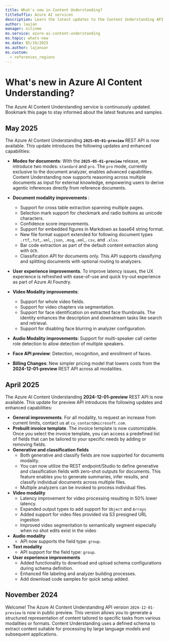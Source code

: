 ```yaml
---
title: What's new in Content Understanding?
titleSuffix: Azure AI services
description: Learn the latest updates to the Content Understanding API.
author: laujan
manager: nitinme
ms.service: azure-ai-content-understanding
ms.topic: whats-new
ms.date: 05/19/2025
ms.author: lajanuar
ms.custom:
  - references_regions
---
```


# What's new in Azure AI Content Understanding?

The Azure AI Content Understanding service is continuously updated. Bookmark this page to stay informed about the latest features and samples.

## May 2025
The Azure AI Content Understanding **`2025-05-01-preview`** REST API is now available. This update introduces the following updates and enhanced capabilities:

* **Modes for documents**: With the **`2025-05-01-preview`** release, we introduce two modes: `standard` and `pro`. The `pro` mode, currently exclusive to the document analyzer, enables advanced capabilities. Content Understanding now supports reasoning across multiple documents as input for external knowledge, empowering users to derive agentic inferences directly from reference documents.

* **Document modality improvements** :

  * Support for cross table extraction spanning multiple pages.
  * Selection mark support for checkmark and radio buttons as unicode characters.
  * Confidence score improvements.
  * Support for embedded figures in Markdown as base64 string format.
  * New file format support extended for following document types `.rtf`,`.txt`,`.xml`,`.json`, `.msg`,`.eml`,`.csv`, and `.xlsx`.
  * Bar code extraction as part of the default content extraction along with `OCR`.
  * Classification API for documents only. This API supports classifying and splitting documents with optional routing to analyzers.

* **User experience improvements**. To improve latency issues, the UX experience is refreshed with ease-of-use and quick try-out experience as part of Azure AI Foundry.

* **Video Modality improvements**:

  * Support for whole video fields.
  * Support for video chapters via segmentation.
  * Support for face identification on extracted face thumbnails. The identity enhances the description and downstream tasks like search and retrieval.
  * Support for disabling face blurring in analyzer configuration.

* **Audio Modality improvements**: Support for multi-speaker call center role detection to allow detection of multiple speakers.

* **Face API preview**: Detection, recognition, and enrollment of faces.

* **Billing Changes**: New simpler pricing model that lowers costs from the **2024-12-01-preview** REST API across all modalities.

## April 2025

The Azure AI Content Understanding **2024-12-01-preview** REST API is now available. This update for preview API introduces the following updates and enhanced capabilities:

* **General improvements**. For all modality, to request an increase from current limits, contact us at `cu_contact@microsoft.com`.
* **Prebuilt invoice template**. The invoice template is now customizable. Once you select the invoice template, you can access a predefined list of fields that can be tailored to your specific needs by adding or removing fields.
* **Generative and classification fields**
  * Both generative and classify fields are now supported for documents modality.
  * You can now utilize the REST endpoint/Studio to define generative and classification fields with zero-shot outputs for documents. This feature enables you to generate summaries, infer results, and classify individual documents across multiple files.
  * Multiple analyzers can be invoked to process individual files.
* **Video modality**
  * Latency improvement for video processing resulting in 50% lower latency.
  * Expanded output types to add support for `Object` and `Arrays`
  * Added support for video files provided via S3 presigned URL ingestion
  * Improved video segmentation to semantically segment especially when no shot edits exist in the video
* **Audio modality**
  * API now supports the field type: `group`.
* **Text modality**
  * API support for the field type: `group`.
* **User experience improvements**
  * Added functionality to download and upload schema configurations during schema definition.
  * Enhanced file labeling and analyzer building processes.
  * Add download code samples for quick setup added.

## November 2024

Welcome! The Azure AI Content Understanding API version `2024-12-01-preview` is now in public preview. This version allows you to generate a structured representation of content tailored to specific tasks from various modalities or formats. Content Understanding uses a defined schema to extract content suitable for processing by large language models and subsequent applications.
